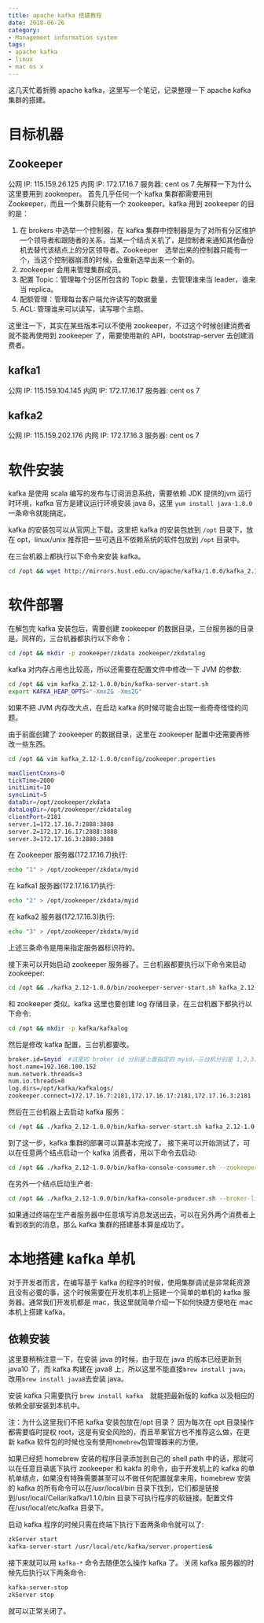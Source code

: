 ```yaml
---
title: apache kafka 搭建教程
date: 2018-06-26
category: 
- Management information system
tags:
- apache kafka
- linux
- mac os x
---
```


这几天忙着折腾 apache kafka，这里写一个笔记，记录整理一下 apache kafka 集群的搭建。

# 目标机器
## Zookeeper
公网 IP: 115.159.26.125
内网 IP: 172.17.16.7
服务器: cent os 7
先解释一下为什么这里要用到 zookeeper。
首先几乎任何一个 kafka 集群都需要用到 Zookeeper，而且一个集群只能有一个 zookeeper。kafka 用到 zookeeper 的目的是：

1. 在 brokers 中选举一个控制器，在 kafka 集群中控制器是为了对所有分区维护一个领导者和跟随者的关系，当某一个结点关机了，是控制者来通知其他备份机去替代该结点上的分区领导者。Zookeeper　选举出来的控制器只能有一个，当这个控制器崩溃的时候，会重新选举出来一个新的。
2. zookeeper 会用来管理集群成员。
3. 配置 Topic：管理每个分区所包含的 Topic 数量，去管理谁来当 leader，谁来当 replica。
4. 配额管理：管理每台客户端允许读写的数据量
5. ACL: 管理谁来可以读写，读写哪个主题。

这里注一下，其实在某些版本可以不使用 zookeeper，不过这个时候创建消费者就不能再使用到 zookeeper 了，需要使用新的 API，bootstrap-server 去创建消费者。

## kafka1
公网 IP: 115.159.104.145
内网 IP: 172.17.16.17 
服务器:  cent os 7

## kafka2
公网 IP: 115.159.202.176
内网 IP: 172.17.16.3 
服务器:  cent os 7

# 软件安装
kafka 是使用 scala 编写的发布与订阅消息系统，需要依赖 JDK 提供的jvm 运行时环境，kafka 官方是建议运行环境安装 java 8，这里 `yum install java-1.8.0` 一条命令就能搞定。

kafka 的安装包可以从官网上下载。这里把 kafka 的安装包放到 `/opt` 目录下，放在 opt，linux/unix 推荐把一些可选且不依赖系统的软件包放到 `/opt` 目录中。

在三台机器上都执行以下命令来安装 kafka。
```bash
cd /opt && wget http://mirrors.hust.edu.cn/apache/kafka/1.0.0/kafka_2.12-1.0.0.tgz && tar xvf kafka_2.12-1.0.0.tgz
```

# 软件部署　
在解包完 kafka 安装包后，需要创建 zookeeper 的数据目录，三台服务器的目录是。同样的，三台机器都执行以下命令：

```bash
cd /opt && mkdir -p zookeeper/zkdata zookeeper/zkdatalog
```

kafka 对内存占用也比较高，所以还需要在配置文件中修改一下 JVM 的参数:
```bash
cd /opt && vim kafka_2.12-1.0.0/bin/kafka-server-start.sh
export KAFKA_HEAP_OPTS="-Xmx2G -Xms2G"
```
如果不把 JVM 内存改大点，在启动 kafka 的时候可能会出现一些奇奇怪怪的问题。

由于前面创建了 zookeeper 的数据目录，这里在 zookeeper 配置中还需要再修改一些东西。
```bash
cd /opt && vim kafka_2.12-1.0.0/config/zookeeper.properties
```
```bash
maxClientCnxns=0
tickTime=2000
initLimit=10
syncLimit=5
dataDir=/opt/zookeeper/zkdata
dataLogDir=/opt/zookeeper/zkdatalog
clientPort=2181
server.1=172.17.16.7:2888:3888
server.2=172.17.16.17:2888:3888
server.3=172.17.16.3:2888:3888
```
在 Zookeeper 服务器(172.17.16.7)执行:
```bash
echo "1" > /opt/zookeeper/zkdata/myid
```
在 kafka1 服务器(172.17.16.17)执行:
```bash
echo "2" > /opt/zookeeper/zkdata/myid
```
在 kafka2 服务器(172.17.16.3)执行:
```bash
echo "3" > /opt/zookeeper/zkdata/myid
```
上述三条命令是用来指定服务器标识符的。

接下来可以开始启动 zookeeper 服务器了。三台机器都要执行以下命令来启动 zookeeper:
```bash
cd /opt && ./kafka_2.12-1.0.0/bin/zookeeper-server-start.sh kafka_2.12-1.0.0/config/zookeeper.properties &
```

和 zookeeper 类似。kafka 这里也要创建 log 存储目录，在三台机器下都执行以下命令:
```bash
cd /opt && mkdir -p kafka/kafkalog
```
然后是修改 kafka 配置，三台机都要改。
```bash
broker.id=$myid  #这里的 broker id 分别是上面指定的 myid，三台机分别是 1,2,3。
host.name=192.168.100.152
num.network.threads=3
num.io.threads=8
log.dirs=/opt/kafka/kafkalogs/
zookeeper.connect=172.17.16.7:2181,172.17.16.17:2181,172.17.16.3:2181
```
然后在三台机器上去启动 kafka 服务：
```bash
cd /opt && ./kafka_2.12-1.0.0/bin/kafka-server-start.sh kafka_2.12-1.0.0/config/server.properties &
```

到了这一步，kafka 集群的部署可以算基本完成了。
接下来可以开始测试了，可以在任意两个结点启动一个 kafka 消费者，用以下命令去启动:

```bash
cd /opt && ./kafka_2.12-1.0.0/bin/kafka-console-consumer.sh --zookeeper 172.17.16.7:2181，172.17.16.17:2181,172.17.16.3:2181 --topic message_publish
```
在另外一个结点启动生产者:
```bash
cd /opt && ./kafka_2.12-1.0.0/bin/kafka-console-producer.sh --broker-list 172.17.16.7:9002，172.17.16.17:9002,172.17.16.3:9002 --topic message_publish
```
如果通过终端在生产者服务器中任意填写消息发送出去，可以在另外两个消费者上看到收到的消息，那么 kafka 集群的搭建基本算是成功了。



# 本地搭建 kafka 单机
对于开发者而言，在编写基于 kafka 的程序的时候，使用集群调试是非常耗资源且没有必要的事，这个时候需要在开发机本机上搭建一个简单的单机的 kafka 服务器。通常我们开发机都是 mac，我这里就简单介绍一下如何快捷方便地在 mac 本机上搭建 kafka。

## 依赖安装
这里要稍稍注意一下，在安装 java 的时候，由于现在 java 的版本已经更新到 java10 了，而 kafka 构建在 java8 上，所以这里不能直接`brew install java`，改用`brew install java8`去安装 java。

安装 kafka 只需要执行 ```brew install kafka```　就能把最新版的 kafka 以及相应的依赖全部安装到本机中。

注：为什么这里我们不把 kafka 安装包放在/opt 目录？ 因为每次在 opt 目录操作都需要临时提权 root，这是有安全风险的，而且苹果官方也不推荐这么做，在更新 kafka 软件包的时候也没有使用`homebrew`包管理器来的方便。

如果已经把 homebrew 安装的程序目录添加到自己的 shell path 中的话，那就可以在任意目录底下执行 zookeeper 和 kakfa 的命令，由于开发机上的 kafka 的单机单结点，如果没有特殊需要甚至可以不做任何配置就拿来用，homebrew 安装的 kafka 的所有命令可以在/usr/local/bin 目录下找到，它们都是链接到/usr/local/Cellar/kafka/1.1.0/bin 目录下可执行程序的软链接。配置文件在/usr/local/etc/kafka 目录下。

启动 kafka 程序的时候只需在终端下执行下面两条命令就可以了:
```bash
zkServer start
kafka-server-start /usr/local/etc/kafka/server.properties&
```
接下来就可以用 `kafka-*` 命令去随便怎么操作 kafka 了。
关闭 kafka 服务器的时候先后执行以下两条命令:
```bash
kafka-server-stop
zkServer stop
```
就可以正常关闭了。
